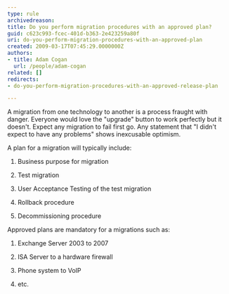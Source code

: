 ```yaml
---
type: rule
archivedreason: 
title: Do you perform migration procedures with an approved plan?
guid: c623c993-fcec-401d-b363-2e423259a80f
uri: do-you-perform-migration-procedures-with-an-approved-plan
created: 2009-03-17T07:45:29.0000000Z
authors:
- title: Adam Cogan
  url: /people/adam-cogan
related: []
redirects: 
- do-you-perform-migration-procedures-with-an-approved-release-plan

---
```


A migration from one technology to another is a process fraught with danger. Everyone would love the "upgrade" button to work perfectly but it doesn't. Expect any migration to fail first go. Any statement that "I didn't expect to have any problems" shows inexcusable optimism.

<!--endintro-->

A plan for a migration will typically include:

1. Business purpose for migration

2. Test migration

3. User Acceptance Testing of the test migration

4. Rollback procedure

5. Decommissioning procedure


Approved plans are mandatory for a migrations such as:

1. Exchange Server 2003 to 2007

2. ISA Server to a hardware firewall

3. Phone system to VoIP

4. etc.
